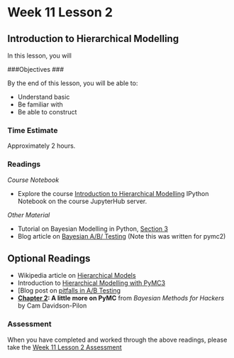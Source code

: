 # Week 11 Lesson 2 #
## Introduction to Hierarchical Modelling ##

In this lesson, you will 

###Objectives ###

By the end of this lesson, you will be able to:

- Understand basic 
- Be familiar with
- Be able to construct 

### Time Estimate ###

Approximately 2 hours.

### Readings ####

_Course Notebook_

- Explore the course [Introduction to Hierarchical Modelling][l2nb]
IPython Notebook on the course JupyterHub server.

_Other Material_

- Tutorial on Bayesian Modelling in Python, [Section 3][bmps3]
- Blog article on [Bayesian A/B/ Testing][bbabt] (Note this was written for pymc2)

## Optional Readings ##

- Wikipedia article on [Hierarchical Models][whm]
- Introduction to [Hierarchical Modelling with PyMC3][ihm]
- [Blog post on [pitfalls in A/B Testing][bpabt]
- **[Chapter 2][bmh2]: A little more on PyMC** from  _Bayesian Methods for Hackers_ by Cam Davidson-Pilon

### Assessment ###

When you have completed and worked through the above readings, please take the [Week 11 Lesson 2 Assessment][la]

[l2nb]: notebooks/intro2pp-hm.ipynb
[la]: https://learn.illinois.edu/mod/quiz/

[whm]: https://en.wikipedia.org/wiki/Multilevel_model

[bmps3]: http://nbviewer.jupyter.org/github/markdregan/Bayesian-Modelling-in-Python/blob/master/Section%203.%20Hierarchical%20modelling.ipynb

[bbabt]: http://blog.dominodatalab.com/ab-testing-with-hierarchical-models-in-python/

[ihm]: http://pymc-devs.github.io/pymc3/GLM-hierarchical/

[bpabt]: http://chris-said.io/2016/02/28/four-pitfalls-of-hill-climbing/
[bmh2]: http://nbviewer.jupyter.org/github/CamDavidsonPilon/Probabilistic-Programming-and-Bayesian-Methods-for-Hackers/blob/master/Chapter2_MorePyMC/Chapter2.ipynb